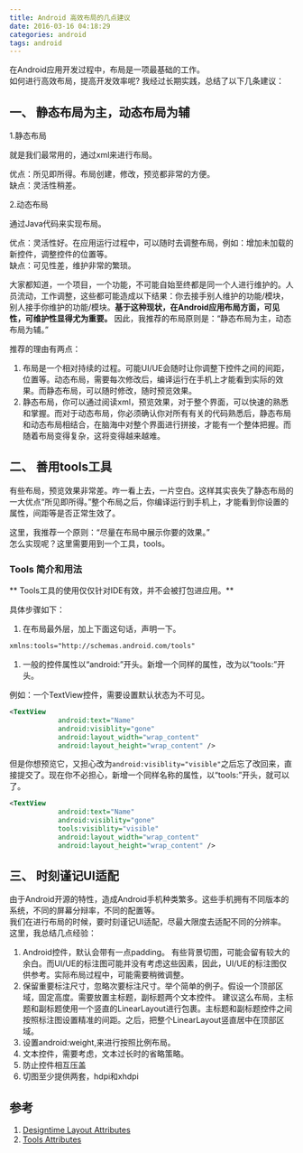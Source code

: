 ```yaml
---
title: Android 高效布局的几点建议
date: 2016-03-16 04:18:29
categories: android
tags: android
---
```


在Android应用开发过程中，布局是一项最基础的工作。     
如何进行高效布局，提高开发效率呢? 我经过长期实践，总结了以下几条建议：

## 一、 静态布局为主，动态布局为辅
1.静态布局

就是我们最常用的，通过xml来进行布局。

优点：所见即所得。布局创建，修改，预览都非常的方便。    
缺点：灵活性稍差。

2.动态布局      

 通过Java代码来实现布局。    

优点：灵活性好。在应用运行过程中，可以随时去调整布局，例如：增加未加载的新控件，调整控件的位置等。      
缺点：可见性差，维护非常的繁琐。

大家都知道，一个项目，一个功能，不可能自始至终都是同一个人进行维护的。人员流动，工作调整，这些都可能造成以下结果：你去接手别人维护的功能/模块，别人接手你维护的功能/模块。**基于这种现状，在Android应用布局方面，可见性，可维护性显得尤为重要。** 因此，我推荐的布局原则是：“静态布局为主，动态布局为辅。”

推荐的理由有两点：    
1. 布局是一个相对持续的过程。可能UI/UE会随时让你调整下控件之间的间距，位置等。动态布局，需要每次修改后，编译运行在手机上才能看到实际的效果。而静态布局，可以随时修改，随时预览效果。
1. 静态布局，你可以通过阅读xml，预览效果，对于整个界面，可以快速的熟悉和掌握。而对于动态布局，你必须确认你对所有有关的代码熟悉后，静态布局和动态布局相结合，在脑海中对整个界面进行拼接，才能有一个整体把握。而随着布局变得复杂，这将变得越来越难。

## 二、 善用tools工具
有些布局，预览效果非常差。咋一看上去，一片空白。这样其实丧失了静态布局的一大优点“所见即所得。”整个布局之后，你编译运行到手机上，才能看到你设置的属性，间距等是否正常生效了。

这里，我推荐一个原则：“尽量在布局中展示你要的效果。”  
怎么实现呢？这里需要用到一个工具，tools。

### Tools 简介和用法
** Tools工具的使用仅仅针对IDE有效，并不会被打包进应用。**

具体步骤如下：
1. 在布局最外层，加上下面这句话，声明一下。
```xml
xmlns:tools="http://schemas.android.com/tools"
```
1. 一般的控件属性以“android:”开头。新增一个同样的属性，改为以“tools:”开头。

例如：一个TextView控件，需要设置默认状态为不可见。

```xml
<TextView
            android:text="Name"
            android:visiblity="gone"
            android:layout_width="wrap_content"
            android:layout_height="wrap_content" />
```
但是你想预览它，又担心改为`android:visiblity="visible"`之后忘了改回来，直接提交了。现在你不必担心，新增一个同样名称的属性，以“tools:”开头，就可以了。
```xml
<TextView
            android:text="Name"
            android:visiblity="gone"
            tools:visiblity="visible"
            android:layout_width="wrap_content"
            android:layout_height="wrap_content" />
```

## 三、 时刻谨记UI适配
由于Android开源的特性，造成Android手机种类繁多。这些手机拥有不同版本的系统，不同的屏幕分辩率，不同的配置等。   
我们在进行布局的时候，要时刻谨记UI适配，尽最大限度去适配不同的分辨率。  
这里，我总结几点经验：
1. Android控件，默认会带有一点padding。 有些背景切图，可能会留有较大的余白。而UI/UE的标注图可能并没有考虑这些因素，因此，UI/UE的标注图仅供参考。实际布局过程中，可能需要稍微调整。
1. 保留重要标注尺寸，忽略次要标注尺寸。举个简单的例子。假设一个顶部区域，固定高度。需要放置主标题，副标题两个文本控件。 建议这么布局，主标题和副标题使用一个竖直的LinearLayout进行包裹。主标题和副标题控件之间按照标注图设置精准的间距。之后，把整个LinearLayout竖直居中在顶部区域。
1. 设置android:weight,来进行按照比例布局。
1. 文本控件，需要考虑，文本过长时的省略策略。
1. 防止控件相互压盖
1. 切图至少提供两套，hdpi和xhdpi


## 参考
1. [Designtime Layout Attributes](http://tools.android.com/tips/layout-designtime-attributes)
1. [Tools Attributes](http://tools.android.com/tech-docs/tools-attributes)

